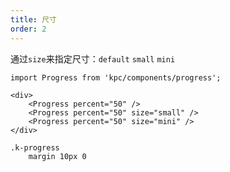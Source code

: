 ```yaml
---
title: 尺寸
order: 2
---
```


通过`size`来指定尺寸：`default` `small` `mini`

```vdt
import Progress from 'kpc/components/progress';

<div>
    <Progress percent="50" />
    <Progress percent="50" size="small" />
    <Progress percent="50" size="mini" />
</div>
```

```styl
.k-progress
    margin 10px 0
```
